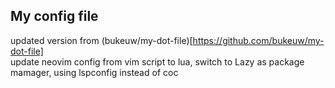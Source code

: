 ## My config file
updated version from (bukeuw/my-dot-file)[https://github.com/bukeuw/my-dot-file]<br>
update neovim config from vim script to lua, switch to Lazy as package mamager, using lspconfig instead of coc
